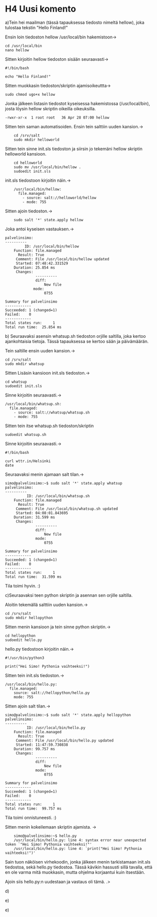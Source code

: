 # H4 Uusi komento

a)Tein hei maailman (tässä tapauksessa tiedosto nimeltä hellow), joka tulostaa tekstin "Hello Finland!"

Ensin loin tiedoston hellow /usr/local/bin hakemistoon->

	cd /usr/local/bin
	nano hellow

Sitten kirjoitin hellow tiedoston sisään seuraavasti->

	#!/bin/bash

	echo "Hello Finland!"

Sitten muokkasin tiedoston/skriptin ajamisoikeuttta->

	sudo chmod ugo+x hellow

Jonka jälkeen listasin tiedostot kyseisessa hakemistossa (/usr/local/bin), josta löysin hellow skriptin oikeilla oikeuksilla.

	-rwxr-xr-x  1 root root   36 Apr 28 07:00 hellow

Sitten tein saman automatisoiden. Ensin tein salttiin uuden kansion.->

        cd /srv/salt
        sudo mkdir helloworld

Sitten tein sinne init.sls tiedoston ja siirsin jo tekemäni hellow skriptin helloworld kansioon.

        cd helloworld
        sudo mv /usr/local/bin/hellow .
        sudoedit init.sls

init.sls tiedostoon kirjoitin näin.->

        /usr/local/bin/hellow:
          file.managed:
            - source: salt://helloworld/hellow
            - mode: 755

Sitten ajoin tiedoston.->

        sudo salt '*' state.apply hellow

Joka antoi kyseisen vastauksen.->

	palvelinsimo:
	----------
         	 ID: /usr/local/bin/hellow
	    Function: file.managed
	      Result: True
	     Comment: File /usr/local/bin/hellow updated
	     Started: 07:48:42.331529
	    Duration: 25.854 ms
	     Changes:
	              ----------
        	      diff:
                	  New file
             	 mode:
                	  0755

	Summary for palvelinsimo
	------------
	Succeeded: 1 (changed=1)
	Failed:    0
	------------
	Total states run:     1
	Total run time:  25.854 ms

b) Seuraavaksi asensin whatsup.sh tiedoston orjille saltilla, joka kertoo ajankohtaisia tietoja. Tässä tapauksessa se kertoo sään ja päivämäärän.

Tein saltille ensin uuden kansion.->

	cd /srv/salt
	sudo mkdir whatsup

Sitten Lisäsin kansioon init.sls tiedoston.->

	cd whatsup
	sudoedit init.sls

Sinne kirjoitin seuraavasti.->

	/usr/local/bin/whatsup.sh:
	  file.managed:
	    - source: salt://whatsup/whatsup.sh
	    - mode: 755

Sitten tein itse whatsup.sh tiedoston/skriptin

	sudoedit whatsup.sh

Sinne kirjoitin seuraavasti.->

	#!/bin/bash

	curl wttr.in/Helsinki
	date

Seuraavaksi menin ajamaan salt tilan.->

	simo@palvelinsimo:~$ sudo salt '*' state.apply whatsup
	palvelinsimo:
	----------
	          ID: /usr/local/bin/whatsup.sh
	    Function: file.managed
	      Result: True
	     Comment: File /usr/local/bin/whatsup.sh updated
	     Started: 04:08:01.843695
	    Duration: 31.599 ms
	     Changes:
	              ----------
	              diff:
	                  New file
	              mode:
	                  0755

	Summary for palvelinsimo
	------------
	Succeeded: 1 (changed=1)
	Failed:    0
	------------
	Total states run:     1
	Total run time:  31.599 ms

Tila toimi hyvin. :)

c)Seuraavaksi teen python skriptin ja asennan sen orjille saltilla.

Aloitin tekemällä salttiin uuden kansion.->

	cd /srv/salt
	sudo mkdir hellopython

Sitten menin kansioon ja tein sinne python skriptin.->

	cd hellopython
	sudoedit hello.py

hello.py tiedostoon kirjoitin näin.->

	#!/usr/bin/python3

	print("Hei Simo! Pythonia vaihteeksi!")

Sitten tein init.sls tiedoston.->

	/usr/local/bin/hello.py:
	  file.managed:
	    source: salt://hellopython/hello.py
	    mode: 755

Sitten ajoin salt tilan.->

	simo@palvelinsimo:~$ sudo salt '*' state.apply hellopython
	palvelinsimo:
	----------
	          ID: /usr/local/bin/hello.py
	    Function: file.managed
	      Result: True
	     Comment: File /usr/local/bin/hello.py updated
	     Started: 11:47:59.730838
	    Duration: 99.757 ms
	     Changes:
	              ----------
	              diff:
	                  New file
	              mode:
	                  0755

	Summary for palvelinsimo
	------------
	Succeeded: 1 (changed=1)
	Failed:    0
	------------
	Total states run:     1
	Total run time:  99.757 ms

Tila toimi onnistuneesti. :)

Sitten menin kokeilemaan skriptin ajamista. ->

        simo@palvelinsimo:~$ hello.py
        /usr/local/bin/hello.py: line 4: syntax error near unexpected token `"Hei Simo! Pythonia vaihteeksi!"'
        /usr/local/bin/hello.py: line 4: `print("Hei Simo! Pythonia vaihteeksi!")'

Sain tuon näköisen virhekoodin, jonka jälkeen menin tarkistamaan init.sls tiedostoa, sekä hello.py tiedostoa.
Tässä kävikin hassusti sillä tavalla, että en ole varma mitä muokkasin, mutta ohjelma korjaantui kuin itsestään.

Ajoin siis hello.py:n uudestaan ja vastaus oli tämä. .>

	

d)

e)

e)
